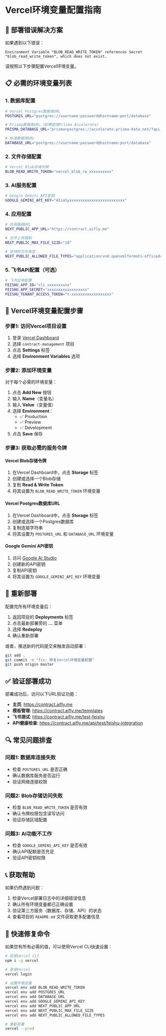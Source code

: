 # Vercel环境变量配置指南

## 🚨 **部署错误解决方案**

如果遇到以下错误：
```
Environment Variable "BLOB_READ_WRITE_TOKEN" references Secret "blob_read_write_token", which does not exist.
```

请按照以下步骤配置Vercel环境变量。

## 📋 **必需的环境变量列表**

### **1. 数据库配置**
```bash
# Vercel Postgres数据库URL
POSTGRES_URL="postgres://username:password@hostname:port/database"

# Prisma数据库URL（如果使用Prisma Accelerate）
PRISMA_DATABASE_URL="prisma+postgres://accelerate.prisma-data.net/?api_key=your_api_key"

# 标准数据库URL
DATABASE_URL="postgres://username:password@hostname:port/database"
```

### **2. 文件存储配置**
```bash
# Vercel Blob存储令牌
BLOB_READ_WRITE_TOKEN="vercel_blob_rw_xxxxxxxxxx"
```

### **3. AI服务配置**
```bash
# Google Gemini API密钥
GOOGLE_GEMINI_API_KEY="AIzaSyxxxxxxxxxxxxxxxxxxxxxxxxx"
```

### **4. 应用配置**
```bash
# 应用基础URL
NEXT_PUBLIC_APP_URL="https://contract.aifly.me"

# 文件上传限制
NEXT_PUBLIC_MAX_FILE_SIZE="10"

# 支持的文件类型
NEXT_PUBLIC_ALLOWED_FILE_TYPES="application/vnd.openxmlformats-officedocument.wordprocessingml.document,application/msword,application/pdf"
```

### **5. 飞书API配置（可选）**
```bash
# 飞书应用配置
FEISHU_APP_ID="cli_xxxxxxxxxx"
FEISHU_APP_SECRET="xxxxxxxxxxxxxxxxxx"
FEISHU_TENANT_ACCESS_TOKEN="t-xxxxxxxxxxxxxxxxxx"
```

## 🔧 **Vercel环境变量配置步骤**

### **步骤1: 访问Vercel项目设置**
1. 登录 [Vercel Dashboard](https://vercel.com/dashboard)
2. 选择 `contract-management` 项目
3. 点击 **Settings** 标签
4. 选择 **Environment Variables** 选项

### **步骤2: 添加环境变量**
对于每个必需的环境变量：

1. 点击 **Add New** 按钮
2. 输入 **Name**（变量名）
3. 输入 **Value**（变量值）
4. 选择 **Environment**：
   - ✅ Production
   - ✅ Preview  
   - ✅ Development
5. 点击 **Save** 保存

### **步骤3: 获取必需的服务令牌**

#### **Vercel Blob存储令牌**
1. 在Vercel Dashboard中，点击 **Storage** 标签
2. 创建或选择一个Blob存储
3. 复制 **Read & Write Token**
4. 将其设置为 `BLOB_READ_WRITE_TOKEN` 环境变量

#### **Vercel Postgres数据库URL**
1. 在Vercel Dashboard中，点击 **Storage** 标签
2. 创建或选择一个Postgres数据库
3. 复制连接字符串
4. 将其设置为 `POSTGRES_URL` 和 `DATABASE_URL` 环境变量

#### **Google Gemini API密钥**
1. 访问 [Google AI Studio](https://aistudio.google.com/app/apikey)
2. 创建新的API密钥
3. 复制API密钥
4. 将其设置为 `GOOGLE_GEMINI_API_KEY` 环境变量

## 🚀 **重新部署**

配置完所有环境变量后：

1. 返回项目的 **Deployments** 标签
2. 点击最新部署旁的 **...** 菜单
3. 选择 **Redeploy**
4. 确认重新部署

或者，推送新的代码提交来触发自动部署：

```bash
git add .
git commit -m "fix: 修复Vercel环境变量配置"
git push origin master
```

## ✅ **验证部署成功**

部署成功后，访问以下URL验证功能：

- **主页**: https://contract.aifly.me
- **模板管理**: https://contract.aifly.me/templates
- **飞书测试**: https://contract.aifly.me/test-feishu
- **API健康检查**: https://contract.aifly.me/api/test/feishu-integration

## 🔍 **常见问题排查**

### **问题1: 数据库连接失败**
- 检查 `POSTGRES_URL` 是否正确
- 确认数据库服务是否运行
- 验证网络连接权限

### **问题2: Blob存储访问失败**
- 检查 `BLOB_READ_WRITE_TOKEN` 是否有效
- 确认令牌权限包含读写访问
- 验证存储区域配置

### **问题3: AI功能不工作**
- 检查 `GOOGLE_GEMINI_API_KEY` 是否有效
- 确认API配额是否充足
- 验证API密钥权限

## 📞 **获取帮助**

如果仍然遇到问题：

1. 检查Vercel部署日志中的详细错误信息
2. 确认所有环境变量都已正确设置
3. 验证第三方服务（数据库、存储、API）的状态
4. 查看项目的 `README.md` 文件获取更多配置信息

## 🎯 **快速修复命令**

如果您有所有必需的值，可以使用Vercel CLI快速设置：

```bash
# 安装Vercel CLI
npm i -g vercel

# 登录Vercel
vercel login

# 设置环境变量
vercel env add BLOB_READ_WRITE_TOKEN
vercel env add POSTGRES_URL
vercel env add DATABASE_URL
vercel env add GOOGLE_GEMINI_API_KEY
vercel env add NEXT_PUBLIC_APP_URL
vercel env add NEXT_PUBLIC_MAX_FILE_SIZE
vercel env add NEXT_PUBLIC_ALLOWED_FILE_TYPES

# 重新部署
vercel --prod
```
